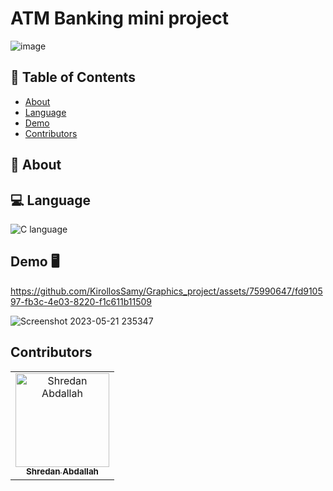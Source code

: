 # ATM Banking mini project

![image](https://i.postimg.cc/tJGKJX5h/Whats-App-Image-2023-06-29-at-3-48-24-AM.jpg)


## 📝 Table of Contents

- [About](#about)
- [Language](#language)
- [Demo](#demo)
- [Contributors](#contributors)

## 📙 About <a name = "about"></a>



## 💻 Language <a name = "Language"></a>

![C language](https://i.postimg.cc/JnS1qVQn/1200px-C-Programming-Language-svg.png)

## Demo 🖥️ <a name = "demo"></a>
https://github.com/KirollosSamy/Graphics_project/assets/75990647/fd910597-fb3c-4e03-8220-f1c611b11509


![Screenshot 2023-05-21 235347](https://github.com/KirollosSamy/Graphics_project/assets/75990647/62a1a960-4377-48d7-9357-2886a6aca72b)

## Contributors <a name = "contributors"></a>

<table>
  <tr>
    <td align="center">
    <a href="https://github.com/shredanabdullah" target="_black">
    <img src="https://avatars.githubusercontent.com/u/105118008?v=4" width="150px;" alt="Shredan Abdallah"/>
    <br />
    <sub><b>Shredan Abdallah</b></sub></a>
    </td>
